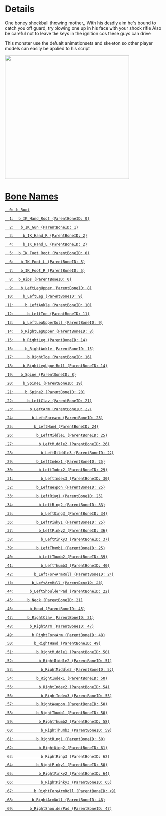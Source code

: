 # Details #

One boney shockball throwing mother,, With his deadly aim he's bound to catch you off guard, try blowing one up in his face with your shock rifle
Also be careful not to leave the keys in the ignition cos these guys can drive

This monster use the defualt animationsets and skeleton so other player models can easily be applied to his script

<a href='http://rbttinvasion.googlecode.com/svn/trunk/Screenshots/RBTTHumanSkeleton.jpg'><img src='http://rbttinvasion.googlecode.com/svn/trunk/Screenshots/RBTTHumanSkeleton.jpg' width='400></a'>


<h1>Bone Names</h1>

<pre><code>  0: b_Root<br>
  1:  b_IK_Hand_Root (ParentBoneID: 0)<br>
  2:   b_IK_Gun (ParentBoneID: 1)<br>
  3:    b_IK_Hand_R (ParentBoneID: 2)<br>
  4:    b_IK_Hand_L (ParentBoneID: 2)<br>
  5:  b_IK_Foot_Root (ParentBoneID: 0)<br>
  6:   b_IK_Foot_L (ParentBoneID: 5)<br>
  7:   b_IK_Foot_R (ParentBoneID: 5)<br>
  8:  b_Hips (ParentBoneID: 0)<br>
  9:   b_LeftLegUpper (ParentBoneID: 8)<br>
 10:    b_LeftLeg (ParentBoneID: 9)<br>
 11:     b_LeftAnkle (ParentBoneID: 10)<br>
 12:      b_LeftToe (ParentBoneID: 11)<br>
 13:    b_LeftLegUpperRoll (ParentBoneID: 9)<br>
 14:   b_RightLegUpper (ParentBoneID: 8)<br>
 15:    b_RightLeg (ParentBoneID: 14)<br>
 16:     b_RightAnkle (ParentBoneID: 15)<br>
 17:      b_RightToe (ParentBoneID: 16)<br>
 18:    b_RightLegUpperRoll (ParentBoneID: 14)<br>
 19:   b_Spine (ParentBoneID: 8)<br>
 20:    b_Spine1 (ParentBoneID: 19)<br>
 21:     b_Spine2 (ParentBoneID: 20)<br>
 22:      b_LeftClav (ParentBoneID: 21)<br>
 23:       b_LeftArm (ParentBoneID: 22)<br>
 24:        b_LeftForeArm (ParentBoneID: 23)<br>
 25:         b_LeftHand (ParentBoneID: 24)<br>
 26:          b_LeftMiddle1 (ParentBoneID: 25)<br>
 27:           b_LeftMiddle2 (ParentBoneID: 26)<br>
 28:            b_LeftMilddle3 (ParentBoneID: 27)<br>
 29:          b_LeftIndex1 (ParentBoneID: 25)<br>
 30:           b_LeftIndex2 (ParentBoneID: 29)<br>
 31:            b_LeftIndex3 (ParentBoneID: 30)<br>
 32:          b_LeftWeapon (ParentBoneID: 25)<br>
 33:          b_LeftRing1 (ParentBoneID: 25)<br>
 34:           b_LeftRing2 (ParentBoneID: 33)<br>
 35:            b_LeftRing3 (ParentBoneID: 34)<br>
 36:          b_LeftPinky1 (ParentBoneID: 25)<br>
 37:           b_LeftPinky2 (ParentBoneID: 36)<br>
 38:            b_LeftPinky3 (ParentBoneID: 37)<br>
 39:          b_LeftThumb1 (ParentBoneID: 25)<br>
 40:           b_LeftThumb2 (ParentBoneID: 39)<br>
 41:            b_LeftThumb3 (ParentBoneID: 40)<br>
 42:         b_LeftForeArmRoll (ParentBoneID: 24)<br>
 43:        b_LeftArmRoll (ParentBoneID: 23)<br>
 44:       b_LeftShoulderPad (ParentBoneID: 22)<br>
 45:      b_Neck (ParentBoneID: 21)<br>
 46:       b_Head (ParentBoneID: 45)<br>
 47:      b_RightClav (ParentBoneID: 21)<br>
 48:       b_RightArm (ParentBoneID: 47)<br>
 49:        b_RightForeArm (ParentBoneID: 48)<br>
 50:         b_RightHand (ParentBoneID: 49)<br>
 51:          b_RightMiddle1 (ParentBoneID: 50)<br>
 52:           b_RightMiddle2 (ParentBoneID: 51)<br>
 53:            b_RightMiddle3 (ParentBoneID: 52)<br>
 54:          b_RightIndex1 (ParentBoneID: 50)<br>
 55:           b_RightIndex2 (ParentBoneID: 54)<br>
 56:            b_RightIndex3 (ParentBoneID: 55)<br>
 57:          b_RightWeapon (ParentBoneID: 50)<br>
 58:          b_RightThumb1 (ParentBoneID: 50)<br>
 59:           b_RightThumb2 (ParentBoneID: 58)<br>
 60:            b_RightThumb3 (ParentBoneID: 59)<br>
 61:          b_RightRing1 (ParentBoneID: 50)<br>
 62:           b_RightRing2 (ParentBoneID: 61)<br>
 63:            b_RightRing3 (ParentBoneID: 62)<br>
 64:          b_RightPinky1 (ParentBoneID: 50)<br>
 65:           b_RightPinky2 (ParentBoneID: 64)<br>
 66:            b_RightPinky3 (ParentBoneID: 65)<br>
 67:         b_RightForeArmRoll (ParentBoneID: 49)<br>
 68:        b_RightArmRoll (ParentBoneID: 48)<br>
 69:       b_RightShoulderPad (ParentBoneID: 47)<br>
</code></pre>
